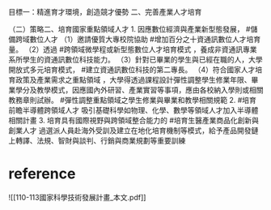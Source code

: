 目標一：精進育才環境，創造競才優勢 
二、完善產業人才培育 


（二）策略二、培育國家重點領域人才 
        1. 因應數位經濟與產業新型態發展， #儲備跨域數位人才 
		   （1）邀請優質大專校院協助 #增加百分之十資通訊數位人才培育量。 
		   （2）透過 #跨領域微學程或新型態數位人才培育模式 ，養成非資通訊專業系所學生的資通訊數位科技能力。 
		   （3）針對已畢業的學生與已經在職的人，大學開放式多元培育模式， #建立資通訊數位科技的第二專長。 
		   （4）符合國家人才培育政策及產業需求之重點領域 ，大學得透過課程設計彈性調整學生修業年限、畢業學分及教學模式，因應國內外研習、產業實習等事項，應由各校納入學則或相關教務章則試辦。  #彈性調整重點領域之學生修業與畢業和教學相關規範
	  2.  #培育前瞻半導體跨領域人才
	      吸引基礎科學如物理、化學、數學等領域人才加入半導體相關計畫 
	  3. 培育具有國際視野與跨領域整合能力的 #培育生醫產業商品化創新與創業人才
	      過選派人員赴海外受訓及建立在地化培育機制等模式，給予產品開發鏈上轉譯、法規、智財與談判、行銷與商業規劃等重要訓練
# reference

![[110-113國家科學技術發展計畫_本文.pdf]]